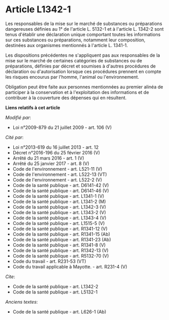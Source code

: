 # Article L1342-1

Les responsables de la mise sur le marché de substances ou préparations dangereuses définies au 1° de l'article L. 5132-1 et
à l'article L. 1342-2 sont tenus d'établir une déclaration unique comportant toutes les informations sur ces substances ou
préparations, notamment leur composition, destinées aux organismes mentionnés à l'article L. 1341-1. 

Les dispositions précédentes ne s'appliquent pas aux responsables de la mise sur le marché de certaines catégories de
substances ou de préparations, définies par décret et soumises à d'autres procédures de déclaration ou d'autorisation lorsque
ces procédures prennent en compte les risques encourus par l'homme, l'animal ou l'environnement. 

Obligation peut être faite aux personnes mentionnées au premier alinéa de participer à la conservation et à l'exploitation
des informations et de contribuer à la couverture des dépenses qui en résultent.

**Liens relatifs à cet article**

_Modifié par_:

  - Loi n°2009-879 du 21 juillet 2009 - art. 106 (V)

_Cité par_:

  - Loi n°2013-619 du 16 juillet 2013 - art. 12
  - Décret n°2016-196 du 25 février 2016 (V)
  - Arrêté du 21 mars 2016 - art. 1 (V)
  - Arrêté du 25 janvier 2017 - art. 8 (V)
  - Code de l'environnement - art. L521-11 (V)
  - Code de l'environnement - art. L522-13 (VT)
  - Code de l'environnement - art. L522-2 (V)
  - Code de la santé publique - art. D6141-42 (V)
  - Code de la santé publique - art. D6141-46 (V)
  - Code de la santé publique - art. L1341-1 (V)
  - Code de la santé publique - art. L1341-2 (M)
  - Code de la santé publique - art. L1342-3 (V)
  - Code de la santé publique - art. L1343-2 (V)
  - Code de la santé publique - art. L1343-4 (V)
  - Code de la santé publique - art. L1515-5 (V)
  - Code de la santé publique - art. R1341-12 (V)
  - Code de la santé publique - art. R1341-15 (Ab)
  - Code de la santé publique - art. R1341-23 (Ab)
  - Code de la santé publique - art. R1341-8 (V)
  - Code de la santé publique - art. R1342-13 (V)
  - Code de la santé publique - art. R5132-70 (V)
  - Code du travail - art. R231-53 (VT)
  - Code du travail applicable à Mayotte. - art. R231-4 (V)

_Cite_:

  - Code de la santé publique - art. L1342-2
  - Code de la santé publique - art. L5132-1

_Anciens textes_:

  - Code de la santé publique - art. L626-1 (Ab)
